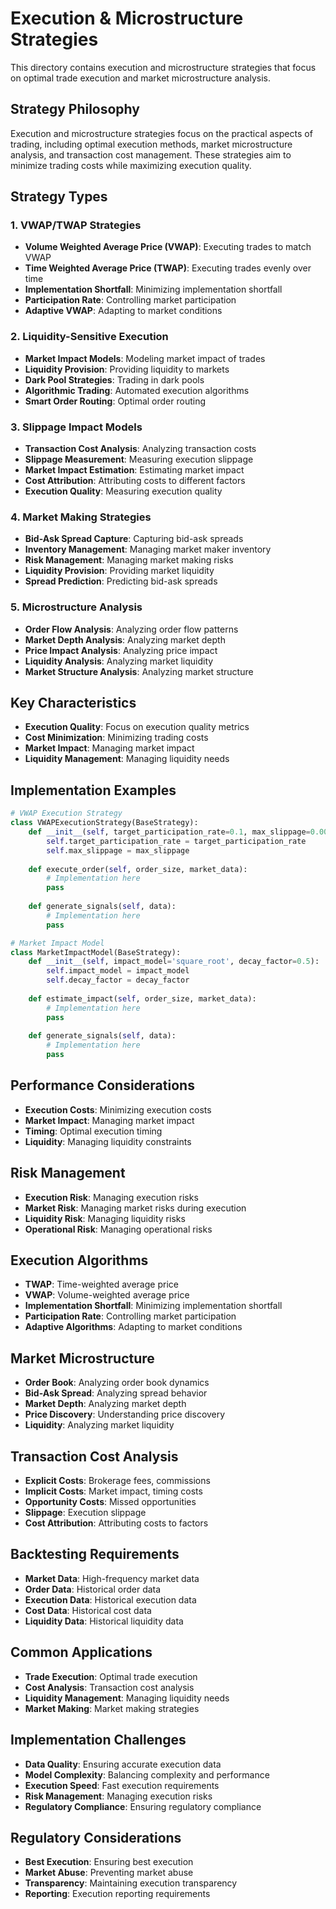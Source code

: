 # Execution & Microstructure Strategies

This directory contains execution and microstructure strategies that focus on optimal trade execution and market microstructure analysis.

## Strategy Philosophy

Execution and microstructure strategies focus on the practical aspects of trading, including optimal execution methods, market microstructure analysis, and transaction cost management. These strategies aim to minimize trading costs while maximizing execution quality.

## Strategy Types

### 1. **VWAP/TWAP Strategies**
- **Volume Weighted Average Price (VWAP)**: Executing trades to match VWAP
- **Time Weighted Average Price (TWAP)**: Executing trades evenly over time
- **Implementation Shortfall**: Minimizing implementation shortfall
- **Participation Rate**: Controlling market participation
- **Adaptive VWAP**: Adapting to market conditions

### 2. **Liquidity-Sensitive Execution**
- **Market Impact Models**: Modeling market impact of trades
- **Liquidity Provision**: Providing liquidity to markets
- **Dark Pool Strategies**: Trading in dark pools
- **Algorithmic Trading**: Automated execution algorithms
- **Smart Order Routing**: Optimal order routing

### 3. **Slippage Impact Models**
- **Transaction Cost Analysis**: Analyzing transaction costs
- **Slippage Measurement**: Measuring execution slippage
- **Market Impact Estimation**: Estimating market impact
- **Cost Attribution**: Attributing costs to different factors
- **Execution Quality**: Measuring execution quality

### 4. **Market Making Strategies**
- **Bid-Ask Spread Capture**: Capturing bid-ask spreads
- **Inventory Management**: Managing market maker inventory
- **Risk Management**: Managing market making risks
- **Liquidity Provision**: Providing market liquidity
- **Spread Prediction**: Predicting bid-ask spreads

### 5. **Microstructure Analysis**
- **Order Flow Analysis**: Analyzing order flow patterns
- **Market Depth Analysis**: Analyzing market depth
- **Price Impact Analysis**: Analyzing price impact
- **Liquidity Analysis**: Analyzing market liquidity
- **Market Structure Analysis**: Analyzing market structure

## Key Characteristics

- **Execution Quality**: Focus on execution quality metrics
- **Cost Minimization**: Minimizing trading costs
- **Market Impact**: Managing market impact
- **Liquidity Management**: Managing liquidity needs

## Implementation Examples

```python
# VWAP Execution Strategy
class VWAPExecutionStrategy(BaseStrategy):
    def __init__(self, target_participation_rate=0.1, max_slippage=0.001):
        self.target_participation_rate = target_participation_rate
        self.max_slippage = max_slippage
    
    def execute_order(self, order_size, market_data):
        # Implementation here
        pass
    
    def generate_signals(self, data):
        # Implementation here
        pass

# Market Impact Model
class MarketImpactModel(BaseStrategy):
    def __init__(self, impact_model='square_root', decay_factor=0.5):
        self.impact_model = impact_model
        self.decay_factor = decay_factor
    
    def estimate_impact(self, order_size, market_data):
        # Implementation here
        pass
    
    def generate_signals(self, data):
        # Implementation here
        pass
```

## Performance Considerations

- **Execution Costs**: Minimizing execution costs
- **Market Impact**: Managing market impact
- **Timing**: Optimal execution timing
- **Liquidity**: Managing liquidity constraints

## Risk Management

- **Execution Risk**: Managing execution risks
- **Market Risk**: Managing market risks during execution
- **Liquidity Risk**: Managing liquidity risks
- **Operational Risk**: Managing operational risks

## Execution Algorithms

- **TWAP**: Time-weighted average price
- **VWAP**: Volume-weighted average price
- **Implementation Shortfall**: Minimizing implementation shortfall
- **Participation Rate**: Controlling market participation
- **Adaptive Algorithms**: Adapting to market conditions

## Market Microstructure

- **Order Book**: Analyzing order book dynamics
- **Bid-Ask Spread**: Analyzing spread behavior
- **Market Depth**: Analyzing market depth
- **Price Discovery**: Understanding price discovery
- **Liquidity**: Analyzing market liquidity

## Transaction Cost Analysis

- **Explicit Costs**: Brokerage fees, commissions
- **Implicit Costs**: Market impact, timing costs
- **Opportunity Costs**: Missed opportunities
- **Slippage**: Execution slippage
- **Cost Attribution**: Attributing costs to factors

## Backtesting Requirements

- **Market Data**: High-frequency market data
- **Order Data**: Historical order data
- **Execution Data**: Historical execution data
- **Cost Data**: Historical cost data
- **Liquidity Data**: Historical liquidity data

## Common Applications

- **Trade Execution**: Optimal trade execution
- **Cost Analysis**: Transaction cost analysis
- **Liquidity Management**: Managing liquidity needs
- **Market Making**: Market making strategies

## Implementation Challenges

- **Data Quality**: Ensuring accurate execution data
- **Model Complexity**: Balancing complexity and performance
- **Execution Speed**: Fast execution requirements
- **Risk Management**: Managing execution risks
- **Regulatory Compliance**: Ensuring regulatory compliance

## Regulatory Considerations

- **Best Execution**: Ensuring best execution
- **Market Abuse**: Preventing market abuse
- **Transparency**: Maintaining execution transparency
- **Reporting**: Execution reporting requirements

